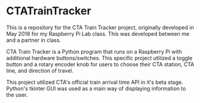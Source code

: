 # CTATrainTracker
This is a repository for the CTA Train Tracker project, originally developed in May 2018 for my Raspberry Pi Lab class. This was developed between me and a partner in class.

CTA Train Tracker is a Python program that runs on a Raspberry Pi with additional hardware buttons/switches. This specific project utilized a toggle button and a rotary encoder knob for users to choose their CTA station, CTA line, and direction of travel.

This project utilized CTA's official train arrival time API in it's beta stage. Python's tkinter GUI was used as a main way of displaying information to the user.
